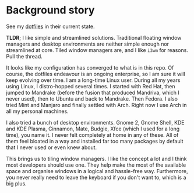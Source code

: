 # Background story

See my [dotfiles](https://codeberg.org/langurmonkey/dotfiles) in their current state.

**TLDR**; I like simple and streamlined solutions. Traditional floating window managers and desktop environments are neither simple enough nor streamlined at core. Tiled window managers are, and I like `i3wm` for reasons. Pull the thread.

It looks like my configuration has converged to what is in this repo. Of course, the dotfiles endeavour is an ongoing enterprise, so I am sure it will keep evolving over time. I am a long-time Linux user. During all my years using Linux, I distro-hopped several times. I started with Red Hat, then jumped to Mandrake (before the fusion that produced Mandriva, which I never used), then to Ubuntu and back to Mandrake. Then Fedora. I also tried Mint and Manjaro and finally settled with Arch. Right now I use Arch in all my personal machines.

I also tried a bunch of desktop environments. Gnome 2, Gnome Shell, KDE and KDE Plasma, Cinnamon, Mate, Budgie, Xfce (which I used for a long time), you name it. I never felt completely at home in any of these. All of them feel bloated in a way and installed far too many packages by default that I never used or even knew about. 

This brings us to tiling window managers. I like the concept a lot and I think most developers should use one. They help make the most of the available space and organise windows in a logical and hassle-free way. Furthermore, you never really need to leave the keyboard if you don't want to, which is a big plus.
